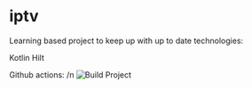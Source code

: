 # iptv

Learning based project to keep up with up to date technologies:

Kotlin
Hilt


Github actions: /n
![Build Project](https://github.com/slikasgiedrius/iptv/workflows/Build%20Project/badge.svg)
